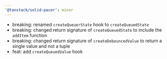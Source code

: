 ```yaml
---
'@tanstack/solid-pacer': minor
---
```


- breaking: renamed `createQueuerState` hook to `createQueuedState`
- breaking: changed return signature of `createQueuedState` to include the `addItem` function
- breaking: changed return signature of `createDebouncedValue` to return a single value and not a tuple
- feat: add `createQueuedValue` hook
